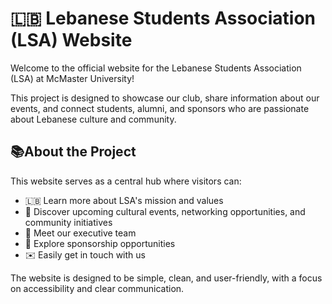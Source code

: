 # 🇱🇧 Lebanese Students Association (LSA) Website

Welcome to the official website for the Lebanese Students Association (LSA) at McMaster University!

This project is designed to showcase our club, share information about our events, and connect students, alumni, and sponsors who are passionate about Lebanese culture and community.

## 📚About the Project

This website serves as a central hub where visitors can:

- 🇱🇧 Learn more about LSA's mission and values
- 🎉 Discover upcoming cultural events, networking opportunities, and community initiatives
- 🤝 Meet our executive team
- 💼 Explore sponsorship opportunities
- ✉️ Easily get in touch with us

The website is designed to be simple, clean, and user-friendly, with a focus on accessibility and clear communication. 
